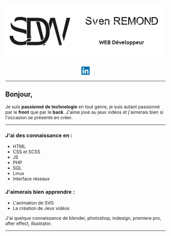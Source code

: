 # ![Banniere](./Images/Banniere_GitHub.jpg)

<p align="center">
<a href="https://fr.linkedin.com/in/sven-remond-4471a8193?trk=public_profile_browsemap_profile-result-card_result-card_full-click"><img height="30px" src="./Images/linkedin-brands.svg" ></a>

</p>

------

## Bonjour,

Je suis **passionné de technologie** en tout genre, je suis autant passionné par le **front** que par le **back**. J'aime joué au jeux vidéos et j'aimerais bien si l'occasion se présente en créer.

___

### J'ai des **connaissance** en :

* HTML
* CSS et SCSS
* JS
* PHP
* SQL
* Linux
* Interface réseaux

### J'aimerais bien **apprendre** :

* L'animation de SVG
* La création de Jeux vidéos

J'ai quelque connaissance de blender, photoshop, indesign, premiere pro, after effect, illustrator.

------------